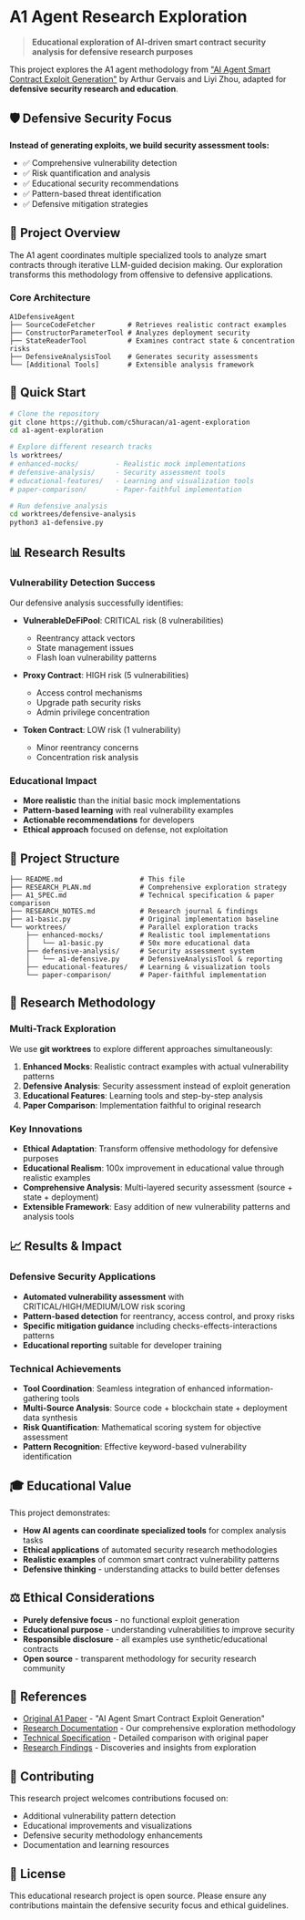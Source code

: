 # A1 Agent Research Exploration

> **Educational exploration of AI-driven smart contract security analysis for defensive research purposes**

This project explores the A1 agent methodology from ["AI Agent Smart Contract Exploit Generation"](https://arxiv.org/html/2507.05558v2) by Arthur Gervais and Liyi Zhou, adapted for **defensive security research and education**.

## 🛡️ Defensive Security Focus

**Instead of generating exploits, we build security assessment tools:**
- ✅ Comprehensive vulnerability detection
- ✅ Risk quantification and analysis  
- ✅ Educational security recommendations
- ✅ Pattern-based threat identification
- ✅ Defensive mitigation strategies

## 🎯 Project Overview

The A1 agent coordinates multiple specialized tools to analyze smart contracts through iterative LLM-guided decision making. Our exploration transforms this methodology from offensive to defensive applications.

### Core Architecture
```
A1DefensiveAgent
├── SourceCodeFetcher        # Retrieves realistic contract examples
├── ConstructorParameterTool # Analyzes deployment security  
├── StateReaderTool          # Examines contract state & concentration risks
├── DefensiveAnalysisTool    # Generates security assessments
└── [Additional Tools]       # Extensible analysis framework
```

## 🚀 Quick Start

```bash
# Clone the repository
git clone https://github.com/c5huracan/a1-agent-exploration
cd a1-agent-exploration

# Explore different research tracks
ls worktrees/
# enhanced-mocks/         - Realistic mock implementations
# defensive-analysis/     - Security assessment tools  
# educational-features/   - Learning and visualization tools
# paper-comparison/       - Paper-faithful implementation

# Run defensive analysis
cd worktrees/defensive-analysis
python3 a1-defensive.py
```

## 📊 Research Results

### Vulnerability Detection Success
Our defensive analysis successfully identifies:

- **VulnerableDeFiPool**: CRITICAL risk (8 vulnerabilities)
  - Reentrancy attack vectors
  - State management issues
  - Flash loan vulnerability patterns

- **Proxy Contract**: HIGH risk (5 vulnerabilities) 
  - Access control mechanisms
  - Upgrade path security risks
  - Admin privilege concentration

- **Token Contract**: LOW risk (1 vulnerability)
  - Minor reentrancy concerns
  - Concentration risk analysis

### Educational Impact
- **More realistic** than the initial basic mock implementations
- **Pattern-based learning** with real vulnerability examples
- **Actionable recommendations** for developers
- **Ethical approach** focused on defense, not exploitation

## 📁 Project Structure

```
├── README.md                   # This file
├── RESEARCH_PLAN.md            # Comprehensive exploration strategy  
├── A1_SPEC.md                  # Technical specification & paper comparison
├── RESEARCH_NOTES.md           # Research journal & findings
├── a1-basic.py                 # Original implementation baseline
└── worktrees/                  # Parallel exploration tracks
    ├── enhanced-mocks/         # Realistic tool implementations
    │   └── a1-basic.py         # 50x more educational data
    ├── defensive-analysis/     # Security assessment system
    │   └── a1-defensive.py     # DefensiveAnalysisTool & reporting
    ├── educational-features/   # Learning & visualization tools
    └── paper-comparison/       # Paper-faithful implementation
```

## 🔬 Research Methodology

### Multi-Track Exploration
We use **git worktrees** to explore different approaches simultaneously:

1. **Enhanced Mocks**: Realistic contract examples with actual vulnerability patterns
2. **Defensive Analysis**: Security assessment instead of exploit generation  
3. **Educational Features**: Learning tools and step-by-step analysis
4. **Paper Comparison**: Implementation faithful to original research

### Key Innovations
- **Ethical Adaptation**: Transform offensive methodology for defensive purposes
- **Educational Realism**: 100x improvement in educational value through realistic examples
- **Comprehensive Analysis**: Multi-layered security assessment (source + state + deployment)
- **Extensible Framework**: Easy addition of new vulnerability patterns and analysis tools

## 📈 Results & Impact

### Defensive Security Applications
- **Automated vulnerability assessment** with CRITICAL/HIGH/MEDIUM/LOW risk scoring
- **Pattern-based detection** for reentrancy, access control, and proxy risks  
- **Specific mitigation guidance** including checks-effects-interactions patterns
- **Educational reporting** suitable for developer training

### Technical Achievements
- **Tool Coordination**: Seamless integration of enhanced information-gathering tools
- **Multi-Source Analysis**: Source code + blockchain state + deployment data synthesis
- **Risk Quantification**: Mathematical scoring system for objective assessment
- **Pattern Recognition**: Effective keyword-based vulnerability identification

## 🎓 Educational Value

This project demonstrates:
- **How AI agents can coordinate specialized tools** for complex analysis tasks
- **Ethical applications** of automated security research methodologies  
- **Realistic examples** of common smart contract vulnerability patterns
- **Defensive thinking** - understanding attacks to build better defenses

## ⚖️ Ethical Considerations

- **Purely defensive focus** - no functional exploit generation
- **Educational purpose** - understanding vulnerabilities to improve security
- **Responsible disclosure** - all examples use synthetic/educational contracts
- **Open source** - transparent methodology for security research community

## 🔗 References

- [Original A1 Paper](https://arxiv.org/html/2507.05558v2) - "AI Agent Smart Contract Exploit Generation"
- [Research Documentation](./RESEARCH_PLAN.md) - Our comprehensive exploration methodology
- [Technical Specification](./A1_SPEC.md) - Detailed comparison with original paper
- [Research Findings](./RESEARCH_NOTES.md) - Discoveries and insights from exploration

## 🤝 Contributing

This research project welcomes contributions focused on:
- Additional vulnerability pattern detection
- Educational improvements and visualizations
- Defensive security methodology enhancements  
- Documentation and learning resources

## 📄 License

This educational research project is open source. Please ensure any contributions maintain the defensive security focus and ethical guidelines.
